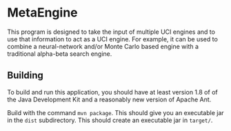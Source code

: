 # MetaEngine
This program is designed to take the input of multiple UCI engines and to
use that information to act as a UCI engine. For example, it can be used to
combine a neural-network and/or Monte Carlo based engine with a traditional
alpha-beta search engine.

## Building
To build and run this application, you should have at least version 1.8 of
of the Java Development Kit and a reasonably new version of Apache Ant.

Build with the command `mvn package`.
This should give you an executable jar in the `dist` subdirectory. This should
create an executable jar in `target/`.
